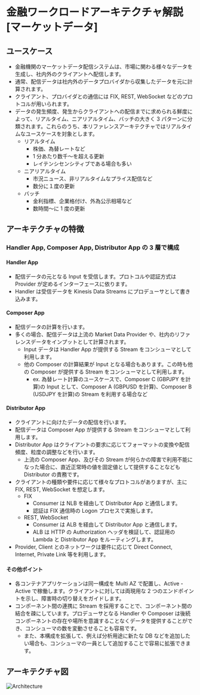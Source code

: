 # 金融ワークロードアーキテクチャ解説 [マーケットデータ]

## ユースケース

- 金融機関のマーケットデータ配信システムは、市場に関わる様々なデータを生成し、社内外のクライアントへ配信します。
- 通常、配信データは社内外のデータプロバイダから収集したデータを元に計算されます。
- クライアント、プロバイダとの通信には FIX, REST, WebSocket などのプロトコルが用いられます。
- データの発生頻度、発生からクライアントへの配信までに求められる鮮度によって、リアルタイム、ニアリアルタイム、バッチの大きく 3 パターンに分類されます。これらのうち、本リファレンスアーキテクチャではリアルタイムなユースケースを対象とします。
  - リアルタイム
    - 株価、為替レートなど
    - 1 分あたり数千〜を超える更新
    - レイテンシセンシティブである場合も多い
  - ニアリアルタイム
    - 市況ニュース、非リアルタイムなプライス配信など
    - 数分に１度の更新
  - バッチ
    - 金利指標、企業格付け、外為公示相場など
    - 数時間〜に 1 度の更新

## アーキテクチャの特徴

### Handler App, Composer App, Distributor App の 3 層で構成

#### Handler App

- 配信データの元となる Input を受信します。プロトコルや認証方式は Provider が定めるインターフェースに依ります。
- Handler は受信データを Kinesis Data Streams にプロデューサとして書き込みます。

#### Composer App

- 配信データの計算を行います。
- 多くの場合、配信データは上流の Market Data Provider や、社内のリファレンスデータをインプットとして計算されます。
  - Input データは Handler App が提供する Stream をコンシューマとして利用します。
  - 他の Composer の計算結果が Input となる場合もあります。この時も他の Composer が提供する Stream をコンシューマとして利用します。
    - ex. 為替レート計算のユースケースで、Composer C (GBPJPY を計算)の Input として、Composer A (GBPUSD を計算)、Composer B (USDJPY を計算)の Stream を利用する場合など

#### Distributor App

- クライアントに向けたデータの配信を行います。
- 配信データは Composer App が提供する Stream をコンシューマとして利用します。
- Distributor App はクライアントの要求に応じてフォーマットの変換や配信頻度、粒度の調整などを行います。
  - 上流の Composer App、及びその Stream が何らかの障害で利用不能になった場合に、直近正常時の値を固定値として提供することなども Distributor の責務です。
- クライアントの種類や要件に応じて様々なプロトコルがありますが、主に FIX, REST, WebSocket を想定します。
  - FIX
    - Consumer は NLB を経由して Distributor App と通信します。
    - 認証は FIX 通信時の Logon プロセスで実施します。
  - REST, WebSocket
    - Consumer は ALB を経由して Distributor App と通信します。
    - ALB は HTTP の Authorization ヘッダを検証して、認証用の Lambda と Distributor App をルーティングします。
- Provider, Client とのネットワークは要件に応じて Direct Connect, Internet, Private Link 等を利用します。

#### その他ポイント

- 各コンテナアプリケーションは同一構成を Multi AZ で配置し、Active - Active で稼働します。クライアントに対しては両現用な 2 つのエンドポイントを示し、障害時の切り替えをガイドします。
- コンポーネント間の連携に Stream を採用することで、コンポーネント間の結合を疎にしています。プロデューサとなる Handler や Composer は後続コンポーネントの存在や場所を意識することなくデータを提供することができ、コンシューマの数を変動させることも容易です。
  - また、本構成を拡張して、例えば分析用途に新たな DB などを追加したい場合も、コンシューマの一員として追加することで容易に拡張できます。

## アーキテクチャ図

![Architecture](./images/marketdata-arch.png)
